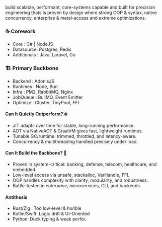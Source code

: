 build scalable, performant, core-systems capable and built for precision engineering thats is proven by design where strong OOP & syntax, native concurrency, enterprise & metal-access and extreme optimizations.

### ☕ Corework
- Core : C# | NodeJS
- Datasource: Postgres, Redis
- Additionals : Java, Laravel, Go

### 🏗️ Primary Backbone
- Backend : AdonisJS
- Runtimes : Node, Bun
- Infra : PM2, RabbitMQ, Nginx
- JobQueue : BullMQ, Event Emitter
- Optimize : Cluster, TinyPool, FFI

#### Can It Quietly Outperform? 🔥
- JIT adapts over time for stable, long-running performance.
- AOT via NativeAOT & GraalVM gives fast, lightweight runtimes.
- Tunable GC/runtime: trimmed, throttled, and latency-aware.
- Concurrency & multithreading handled precisely under load.

#### Can It Build the Backbone? 🏯
- Proven in system-critical: banking, defense, telecom, healthcare, and embedded.
- Low-level access via unsafe, stackalloc, VarHandle, FFI.
- OOP handles complexity with clarity, modularity, and robustness.
- Battle-tested in enterprise, microservices, CLI, and backends.

#### Antithesis
- Rust/Zig : Too low-level & horible
- Kotlin/Swift: Logic drift & UI-Oriented
- Python: Duck typing & weak perfor.